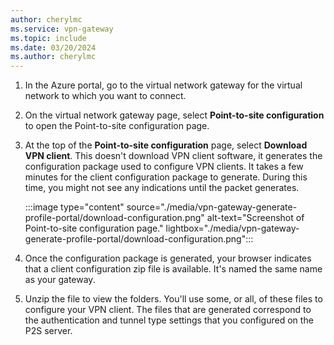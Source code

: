 ```yaml
---
author: cherylmc
ms.service: vpn-gateway
ms.topic: include
ms.date: 03/20/2024
ms.author: cherylmc
---
```


1. In the Azure portal, go to the virtual network gateway for the virtual network to which you want to connect.
1. On the virtual network gateway page, select **Point-to-site configuration** to open the Point-to-site configuration page.
1. At the top of the **Point-to-site configuration** page, select **Download VPN client**. This doesn't download VPN client software, it generates the configuration package used to configure VPN clients. It takes a few minutes for the client configuration package to generate. During this time, you might not see any indications until the packet generates.

   :::image type="content" source="./media/vpn-gateway-generate-profile-portal/download-configuration.png" alt-text="Screenshot of Point-to-site configuration page." lightbox="./media/vpn-gateway-generate-profile-portal/download-configuration.png":::

1. Once the configuration package is generated, your browser indicates that a client configuration zip file is available. It's named the same name as your gateway.
1. Unzip the file to view the folders. You'll use some, or all, of these files to configure your VPN client. The files that are generated correspond to the authentication and tunnel type settings that you configured on the P2S server.

